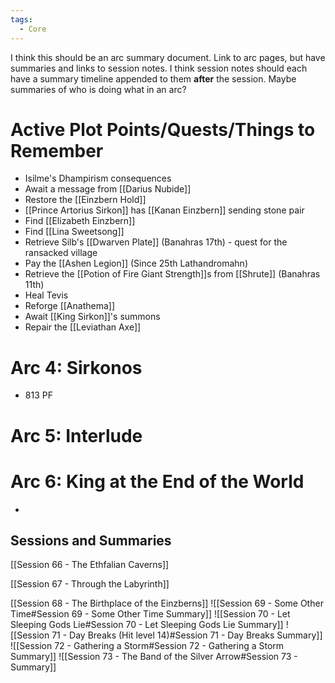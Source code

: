 ```yaml
---
tags:
  - Core
---
```

I think this should be an arc summary document. Link to arc pages, but have summaries and links to session notes. I think session notes should each have a summary timeline appended to them **after** the session. Maybe summaries of who is doing what in an arc?
# Active Plot Points/Quests/Things to Remember
- Isilme's Dhampirism consequences
- Await a message from [[Darius Nubide]]
- Restore the [[Einzbern Hold]]
- [[Prince Artorius Sirkon]] has [[Kanan Einzbern]] sending stone pair
- Find [[Elizabeth Einzbern]]
- Find [[Lina Sweetsong]]
- Retrieve Silb's [[Dwarven Plate]] (Banahras 17th) - quest for the ransacked village
- Pay the [[Ashen Legion]] (Since 25th Lathandromahn)
- Retrieve the [[Potion of Fire Giant Strength]]s from [[Shrute]] (Banahras 11th)
- Heal Tevis
- Reforge [[Anathema]]
- Await [[King Sirkon]]'s summons
- Repair the [[Leviathan Axe]]
# Arc 4: Sirkonos
- 813 PF
# Arc 5: Interlude
# Arc 6: King at the End of the World
- 
## Sessions and Summaries
[[Session 66 - The Ethfalian Caverns]]

[[Session 67 - Through the Labyrinth]]

[[Session 68 - The Birthplace of the Einzberns]]
![[Session 69 - Some Other Time#Session 69 - Some Other Time Summary]]
![[Session 70 - Let Sleeping Gods Lie#Session 70 - Let Sleeping Gods Lie Summary]]
![[Session 71 - Day Breaks (Hit level 14)#Session 71 - Day Breaks Summary]]
![[Session 72 - Gathering a Storm#Session 72 - Gathering a Storm Summary]]
![[Session 73 - The Band of the Silver Arrow#Session 73 - Summary]]
